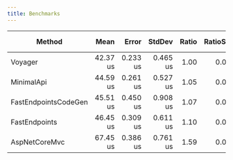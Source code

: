```yaml
---
title: Benchmarks
---
```


| Method               |     Mean |    Error |   StdDev | Ratio | RatioSD |   Gen0 | Allocated | Alloc Ratio |
| -------------------- | -------: | -------: | -------: | ----: | ------: | -----: | --------: | ----------: |
| Voyager              | 42.37 us | 0.233 us | 0.465 us |  1.00 |    0.00 | 3.6000 |  14.48 KB |        1.00 |
| MinimalApi           | 44.59 us | 0.261 us | 0.527 us |  1.05 |    0.02 | 3.6000 |  14.85 KB |        1.03 |
| FastEndpointsCodeGen | 45.51 us | 0.450 us | 0.908 us |  1.07 |    0.03 | 3.7000 |  15.02 KB |        1.04 |
| FastEndpoints        | 46.45 us | 0.309 us | 0.611 us |  1.10 |    0.02 | 3.7000 |   15.1 KB |        1.04 |
| AspNetCoreMvc        | 67.45 us | 0.386 us | 0.761 us |  1.59 |    0.02 | 5.2000 |  21.52 KB |        1.49 |
